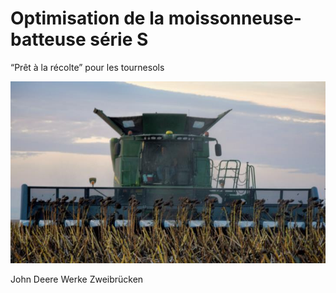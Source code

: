 # Optimisation de la moissonneuse-batteuse série S

“Prêt à la récolte” pour les tournesols

![images/img1.jpg](images/img1.jpg)

John Deere Werke Zweibrücken
